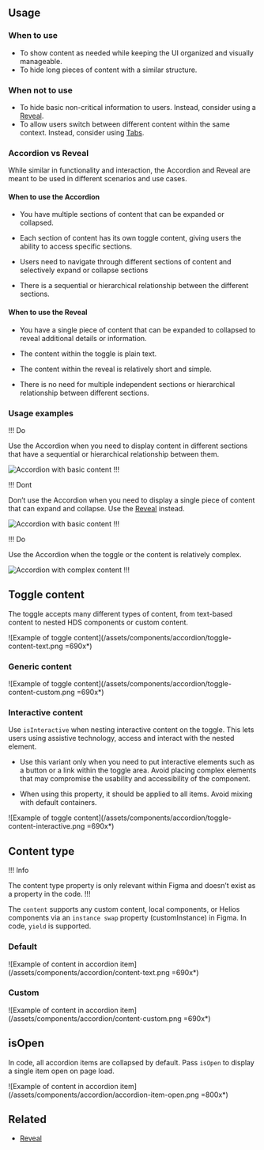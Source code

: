 ## Usage

### When to use

- To show content as needed while keeping the UI organized and visually manageable.
- To hide long pieces of content with a similar structure.

### When not to use

- To hide basic non-critical information to users. Instead, consider using a [Reveal](/components/reveal).
- To allow users switch between different content within the same context. Instead, consider using [Tabs](/components/tabs).

### Accordion vs Reveal

While similar in functionality and interaction, the Accordion and Reveal are meant to be used in different scenarios and use cases.

#### When to use the Accordion

- You have multiple sections of content that can be expanded or collapsed.

- Each section of content has its own toggle content, giving users the ability to access specific sections.

- Users need to navigate through different sections of content and selectively expand or collapse sections

- There is a sequential or hierarchical relationship between the different sections.

#### When to use the Reveal

- You have a single piece of content that can be expanded to collapsed to reveal additional details or information.

- The content within the toggle is plain text.

- The content within the reveal is relatively short and simple.

- There is no need for multiple independent sections or hierarchical relationship between different sections.

### Usage examples

!!! Do

Use the Accordion when you need to display content in different sections that have a sequential or hierarchical relationship between them.

![Accordion with basic content](/assets/components/accordion/usage-do.png)
!!!

!!! Dont

Don’t use the Accordion when you need to display a single piece of content that can expand and collapse. Use the [Reveal](/components/reveal) instead.

![Accordion with basic content](/assets/components/accordion/usage-do-not.png)
!!!

!!! Do

Use the Accordion when the toggle or the content is relatively complex.

![Accordion with complex content](/assets/components/accordion/usage-do-complex.png)
!!!

## Toggle content

The toggle accepts many different types of content, from text-based content to nested HDS components or custom content.

![Example of toggle content](/assets/components/accordion/toggle-content-text.png =690x*)

### Generic content

![Example of toggle content](/assets/components/accordion/toggle-content-custom.png =690x*)

### Interactive content

Use `isInteractive` when nesting interactive content on the toggle. This lets users using assistive technology, access and interact with the nested element.

- Use this variant only when you need to put interactive elements such as a button or a link within the toggle area. Avoid placing complex elements that may compromise the usability and accessibility of the component.

- When using this property, it should be applied to all items. Avoid mixing with default containers.

![Example of toggle content](/assets/components/accordion/toggle-content-interactive.png =690x*)

## Content type

!!! Info

The content type property is only relevant within Figma and doesn’t exist as a property in the code.
!!!

The `content` supports any custom content, local components, or Helios components via an `instance swap` property (customInstance) in Figma. In code, `yield` is supported.

### Default

![Example of content in accordion item](/assets/components/accordion/content-text.png =690x*)

### Custom

![Example of content in accordion item](/assets/components/accordion/content-custom.png =690x*)

## isOpen

In code, all accordion items are collapsed by default. Pass `isOpen` to display a single item open on page load.

![Example of content in accordion item](/assets/components/accordion/accordion-item-open.png =800x*)

## Related

<!-- only include the 2 most similar/related components -->
- [Reveal](/components/reveal)
